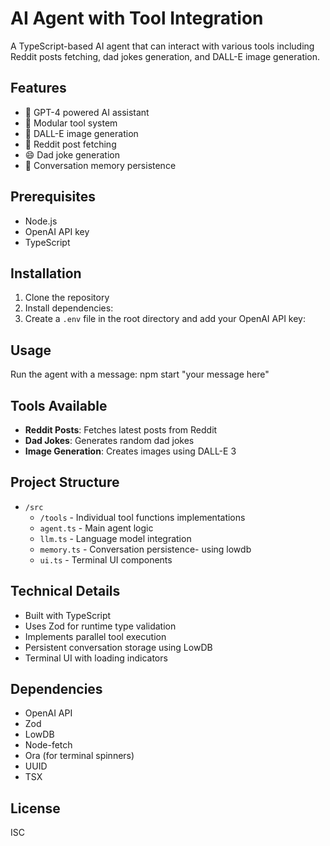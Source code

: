 # AI Agent with Tool Integration

A TypeScript-based AI agent that can interact with various tools including Reddit posts fetching, dad jokes generation, and DALL-E image generation.

## Features

- 🤖 GPT-4 powered AI assistant
- 🔧 Modular tool system
- 🎨 DALL-E image generation
- 📱 Reddit post fetching
- 😄 Dad joke generation
- 💾 Conversation memory persistence

## Prerequisites

- Node.js
- OpenAI API key
- TypeScript

## Installation

1. Clone the repository
2. Install dependencies:
3. Create a `.env` file in the root directory and add your OpenAI API key:

## Usage

Run the agent with a message: npm start "your message here"

## Tools Available

- **Reddit Posts**: Fetches latest posts from Reddit
- **Dad Jokes**: Generates random dad jokes
- **Image Generation**: Creates images using DALL-E 3

## Project Structure

- `/src`
  - `/tools` - Individual tool functions implementations
  - `agent.ts` - Main agent logic
  - `llm.ts` - Language model integration
  - `memory.ts` - Conversation persistence- using lowdb
  - `ui.ts` - Terminal UI components

## Technical Details

- Built with TypeScript
- Uses Zod for runtime type validation
- Implements parallel tool execution
- Persistent conversation storage using LowDB
- Terminal UI with loading indicators

## Dependencies

- OpenAI API
- Zod
- LowDB
- Node-fetch
- Ora (for terminal spinners)
- UUID
- TSX

## License

ISC
